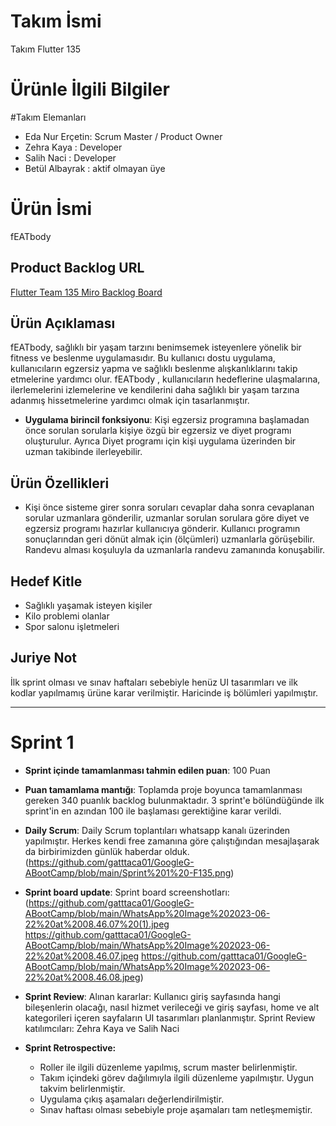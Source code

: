 # Takım İsmi
Takım Flutter 135
# Ürünle İlgili Bilgiler
#Takım Elemanları
- Eda Nur Erçetin: Scrum Master / Product Owner
- Zehra Kaya : Developer
- Salih Naci : Developer
- Betül Albayrak : aktif olmayan üye
  
# Ürün İsmi
fEATbody 

## Product Backlog URL

[Flutter Team 135 Miro Backlog Board]([[https://miro.com/app/board/uXjVO4kRs2w=/](https://miro.com/app/board/uXjVM91uftI=/)](https://miro.com/app/board/uXjVM8hacc8=/))

## Ürün Açıklaması
fEATbody, sağlıklı bir yaşam tarzını benimsemek isteyenlere yönelik bir fitness ve beslenme uygulamasıdır. Bu kullanıcı dostu uygulama, kullanıcıların egzersiz yapma ve sağlıklı beslenme alışkanlıklarını takip etmelerine yardımcı olur. fEATbody , kullanıcıların hedeflerine ulaşmalarına, ilerlemelerini izlemelerine ve kendilerini daha sağlıklı bir yaşam tarzına adanmış hissetmelerine yardımcı olmak için tasarlanmıştır.


- **Uygulama birincil fonksiyonu**: Kişi egzersiz programına başlamadan önce sorulan sorularla kişiye özgü bir egzersiz  ve diyet programı oluşturulur. Ayrıca Diyet programı için kişi uygulama üzerinden bir uzman takibinde ilerleyebilir.

## Ürün Özellikleri

- Kişi önce sisteme girer sonra soruları cevaplar daha sonra cevaplanan sorular uzmanlara gönderilir, uzmanlar sorulan sorulara göre diyet ve egzersiz programı hazırlar kullanıcıya gönderir. Kullanıcı programın sonuçlarından geri dönüt almak için (ölçümleri) uzmanlarla görüşebilir. Randevu alması koşuluyla da  uzmanlarla randevu zamanında konuşabilir.

## Hedef Kitle

- Sağlıklı yaşamak isteyen kişiler
- Kilo problemi olanlar
- Spor salonu işletmeleri


## Juriye Not
İlk sprint olması ve sınav haftaları sebebiyle henüz UI tasarımları ve ilk kodlar yapılmamış ürüne karar verilmiştir.  Haricinde iş bölümleri yapılmıştır. 


---

# Sprint 1

- **Sprint içinde tamamlanması tahmin edilen puan**: 100 Puan


- **Puan tamamlama mantığı**: Toplamda proje boyunca tamamlanması gereken 340 puanlık backlog bulunmaktadır. 3 sprint'e bölündüğünde ilk sprint'in en azından 100 ile başlaması gerektiğine karar verildi.


- **Daily Scrum**: Daily Scrum toplantıları whatsapp kanalı üzerinden yapılmıştır. Herkes kendi free zamanına göre çalıştığından mesajlaşarak da birbirimizden günlük haberdar olduk. (https://github.com/gatttaca01/GoogleG-ABootCamp/blob/main/Sprint%201%20-F135.png)

- **Sprint board update**: Sprint board screenshotları: (https://github.com/gatttaca01/GoogleG-ABootCamp/blob/main/WhatsApp%20Image%202023-06-22%20at%2008.46.07%20(1).jpeg
https://github.com/gatttaca01/GoogleG-ABootCamp/blob/main/WhatsApp%20Image%202023-06-22%20at%2008.46.07.jpeg
https://github.com/gatttaca01/GoogleG-ABootCamp/blob/main/WhatsApp%20Image%202023-06-22%20at%2008.46.08.jpeg)


- **Sprint Review**: 
Alınan kararlar: Kullanıcı giriş sayfasında hangi bileşenlerin olacağı, nasıl hizmet verileceği ve giriş sayfası, home ve alt kategorileri içeren sayfaların UI tasarımları planlanmıştır.  Sprint Review katılımcıları: Zehra Kaya ve Salih Naci

- **Sprint Retrospective:**
  - Roller ile ilgili düzenleme yapılmış, scrum master belirlenmiştir.
  - Takım içindeki görev dağılımıyla ilgili düzenleme yapılmıştır. Uygun takvim belirlenmiştir.
  - Uygulama çıkış aşamaları değerlendirilmiştir.
  - Sınav haftası olması sebebiyle proje aşamaları tam netleşmemiştir.
 
 



